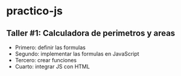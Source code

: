 # practico-js

## Taller #1: Calculadora de perimetros y areas

- Primero: definir las formulas
- Segundo: implementar las formulas en JavaScript
- Tercero: crear funciones
- Cuarto: integrar JS con HTML